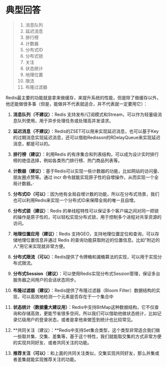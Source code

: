 # 典型回答

> 1. 消息队列
> 2. 延迟消息
> 3. 排行榜
> 4. 计数器
> 5. 分布式ID
> 6. 分布式锁
> 7. 关注
> 8. 状态统计
> 9. 地理位置
> 10. 限流
> 11. 布隆过滤器

Redis最主要的功能就是拿来做缓存，来提升系统的性能，但是除了做缓存以外，他还能做很多事（但是，能做并不代表就适合，并不代表就一定要用它）：



1. **消息队列（不建议）**：Redis 支持发布/订阅模式和Stream，可以作为轻量级消息队列使用，用于异步处理任务或处理高并发请求。



2. **延迟消息（不建议）**：Redis的ZSET可以用来实现延迟消息，也可以基于Key的过期消息实现延迟消息，还可以借助Redisson的RDelayQueue来实现延迟消息，都是可以的。



3. **排行榜（建议）**：利用Redis 的有序集合和列表结构，可以成为设计实时排行榜的绝佳选择，例如各类热门排行榜、热门商品列表等。



4. **计数器（建议）**：基于Redis可以实现一些计数器的功能，比如网站的访问量、朋友圈点赞等。通过 incr 命令就能实现原子性的自增操作，从而实现一个全局计数器。·



5. **分布式ID（可以）**：因为他有全局自增计数的功能，所以在分布式场景，我们也可以利用Redis来实现一个分布式ID来保障全局的唯一且自增。



6. **分布式锁（建议）**：Redis 的单线程特性可以保证多个客户端之间对同一把锁的操作是原子性的，可以轻松实现分布式锁，用于控制多个进程对共享资源的访问。



7. **地理位置应用（建议）**：Redis 支持GEO，支持地理位置定位和查询，可以存储地理位置信息并通过 Redis 的查询功能获取附近的位置信息。比如"附近的人"用它来实现就非常方便。



8. **分布式限流（可以）**：Redis提供了令牌桶和漏桶算法的实现，可以用于实现分布式限流。



9. **分布式Session（建议）**：可以使用Redis实现分布式Session管理，保证多台服务器之间用户的会话状态同步。



10. **布隆过滤器（建议）**：Redis提供了布隆过滤器（Bloom Filter）数据结构的实现，可以高效地检测一个元素是否存在于一个集合中



11. **状态统计（数据量大建议用）**：Redis中支持BitMap这种数据结构，它不仅查询和存储高效，更能节省很多空间，所以我们可以借助他做状态统计，比如记录亿级用户的登录状态，或者是拿他来做签到统计也比较常见。



12. **共同关注（建议）：**Redis中支持Set集合类型，这个类型非常适合我们做一些取并集、交集、差集等，基于这个特性，我们就能取交集的方式非常方便的实现共同好友、或者共同关注的功能。



13. **推荐关注（可以）**：和上面的共同关注类似，交集实现共同好友，那么并集或者差集就能实现推荐关注的功能。

